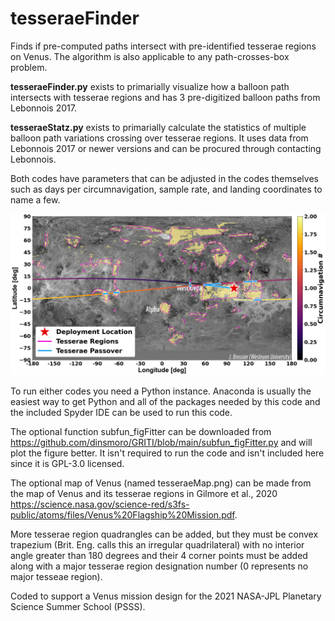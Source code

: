 # tesseraeFinder
Finds if pre-computed paths intersect with pre-identified tesserae regions on Venus. The algorithm is also applicable to any path-crosses-box problem.

**tesseraeFinder.py** exists to primarially visualize how a balloon path intersects with tesserae regions and has 3 pre-digitized balloon paths from Lebonnois 2017.

**tesseraeStatz.py** exists to primarially calculate the statistics of multiple balloon path variations crossing over tesserae regions. It uses data from Lebonnois 2017 or newer versions and can be procured through contacting Lebonnois.

Both codes have parameters that can be adjusted in the codes themselves such as days per circumnavigation, sample rate, and landing coordinates to name a few.

![Example Tesserae Plot from tesseraeFinder.py](tesseraeFound_equatorialBloon_3.png?raw=true)

To run either codes you need a Python instance. Anaconda is usually the easiest way to get Python and all of the packages needed by this code and the included Spyder IDE can be used to run this code.

The optional function subfun_figFitter can be downloaded from https://github.com/dinsmoro/GRITI/blob/main/subfun_figFitter.py and will plot the figure better. It isn't required to run the code and isn't included here since it is GPL-3.0 licensed.

The optional map of Venus (named tesseraeMap.png) can be made from the map of Venus and its tesserae regions in Gilmore et al., 2020 https://science.nasa.gov/science-red/s3fs-public/atoms/files/Venus%20Flagship%20Mission.pdf.

More tesserae region quadrangles can be added, but they must be convex trapezium (Brit. Eng. calls this an irregular quadrilateral) with no interior angle greater than 180 degrees and their 4 corner points must be added along with a major tesserae region designation number (0 represents no major tesseae region).

Coded to support a Venus mission design for the 2021 NASA-JPL Planetary Science Summer School (PSSS).
